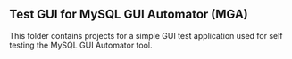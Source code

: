 Test GUI for MySQL GUI Automator (MGA)
---

This folder contains projects for a simple GUI test application used for self testing the MySQL GUI Automator tool.
